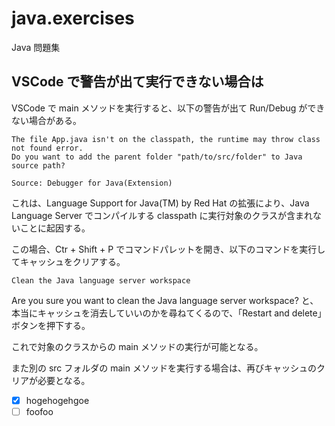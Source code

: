 # java.exercises
Java 問題集  
  
## VSCode で警告が出て実行できない場合は
VSCode で main メソッドを実行すると、以下の警告が出て Run/Debug ができない場合がある。

```console
The file App.java isn't on the classpath, the runtime may throw class not found error. 
Do you want to add the parent folder "path/to/src/folder" to Java source path?

Source: Debugger for Java(Extension)
```

これは、Language Support for Java(TM) by Red Hat の拡張により、Java Language Server でコンパイルする classpath に実行対象のクラスが含まれないことに起因する。

この場合、Ctr + Shift + P でコマンドパレットを開き、以下のコマンドを実行してキャッシュをクリアする。

```console
Clean the Java language server workspace
```

Are you sure you want to clean the Java language server workspace? と、本当にキャッシュを消去していいのかを尋ねてくるので、「Restart and delete」ボタンを押下する。

これで対象のクラスからの main メソッドの実行が可能となる。

また別の src フォルダの main メソッドを実行する場合は、再びキャッシュのクリアが必要となる。

- [x] hogehogehgoe
- [ ] foofoo
